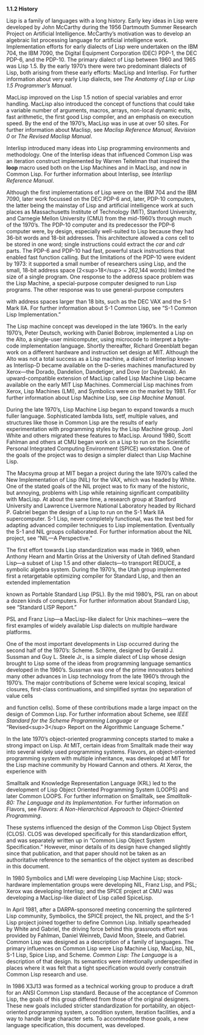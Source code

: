 **1.1.2 History** 

Lisp is a family of languages with a long history. Early key ideas in Lisp were developed by John McCarthy during the 1956 Dartmouth Summer Research Project on Artificial Intelligence. McCarthy’s motivation was to develop an algebraic list processing language for artificial intelligence work. Implementation efforts for early dialects of Lisp were undertaken on the IBM 704, the IBM 7090, the Digital Equipment Corporation (DEC) PDP-1, the DEC PDP-6, and the PDP-10. The primary dialect of Lisp between 1960 and 1965 was Lisp 1.5. By the early 1970’s there were two predominant dialects of Lisp, both arising from these early efforts: MacLisp and Interlisp. For further information about very early Lisp dialects, see *The Anatomy of Lisp* or *Lisp 1.5 Programmer’s Manual*. 

MacLisp improved on the Lisp 1.5 notion of special variables and error handling. MacLisp also introduced the concept of functions that could take a variable number of arguments, macros, arrays, non-local dynamic exits, fast arithmetic, the first good Lisp compiler, and an emphasis on execution speed. By the end of the 1970’s, MacLisp was in use at over 50 sites. For further information about Maclisp, see *Maclisp Reference Manual, Revision 0* or *The Revised Maclisp Manual*. 

Interlisp introduced many ideas into Lisp programming environments and methodology. One of the Interlisp ideas that influenced Common Lisp was an iteration construct implemented by Warren Teitelman that inspired the **loop** macro used both on the Lisp Machines and in MacLisp, and now in Common Lisp. For further information about Interlisp, see *Interlisp Reference Manual*. 

Although the first implementations of Lisp were on the IBM 704 and the IBM 7090, later work focussed on the DEC PDP-6 and, later, PDP-10 computers, the latter being the mainstay of Lisp and artificial intelligence work at such places as Massachusetts Institute of Technology (MIT), Stanford University, and Carnegie Mellon University (CMU) from the mid-1960’s through much of the 1970’s. The PDP-10 computer and its predecessor the PDP-6 computer were, by design, especially well-suited to Lisp because they had 36-bit words and 18-bit addresses. This architecture allowed a *cons* cell to be stored in one word; single instructions could extract the *car* and *cdr* parts. The PDP-6 and PDP-10 had fast, powerful stack instructions that enabled fast function calling. But the limitations of the PDP-10 were evident by 1973: it supported a small number of researchers using Lisp, and the small, 18-bit address space (2\<sup\>18\</sup\> = 262,144 words) limited the size of a single program. One response to the address space problem was the Lisp Machine, a special-purpose computer designed to run Lisp programs. The other response was to use general-purpose computers  



with address spaces larger than 18 bits, such as the DEC VAX and the S-1 Mark IIA. For further information about S-1 Common Lisp, see “S-1 Common Lisp Implementation.” 

The Lisp machine concept was developed in the late 1960’s. In the early 1970’s, Peter Deutsch, working with Daniel Bobrow, implemented a Lisp on the Alto, a single-user minicomputer, using microcode to interpret a byte-code implementation language. Shortly thereafter, Richard Greenblatt began work on a different hardware and instruction set design at MIT. Although the Alto was not a total success as a Lisp machine, a dialect of Interlisp known as Interlisp-D became available on the D-series machines manufactured by Xerox—the Dorado, Dandelion, Dandetiger, and Dove (or Daybreak). An upward-compatible extension of MacLisp called Lisp Machine Lisp became available on the early MIT Lisp Machines. Commercial Lisp machines from Xerox, Lisp Machines (LMI), and Symbolics were on the market by 1981. For further information about Lisp Machine Lisp, see *Lisp Machine Manual*. 

During the late 1970’s, Lisp Machine Lisp began to expand towards a much fuller language. Sophisticated lambda lists, setf, multiple values, and structures like those in Common Lisp are the results of early experimentation with programming styles by the Lisp Machine group. Jonl White and others migrated these features to MacLisp. Around 1980, Scott Fahlman and others at CMU began work on a Lisp to run on the Scientific Personal Integrated Computing Environment (SPICE) workstation. One of the goals of the project was to design a simpler dialect than Lisp Machine Lisp. 

The Macsyma group at MIT began a project during the late 1970’s called the New Implementation of Lisp (NIL) for the VAX, which was headed by White. One of the stated goals of the NIL project was to fix many of the historic, but annoying, problems with Lisp while retaining significant compatibility with MacLisp. At about the same time, a research group at Stanford University and Lawrence Livermore National Laboratory headed by Richard P. Gabriel began the design of a Lisp to run on the S-1 Mark IIA supercomputer. S-1 Lisp, never completely functional, was the test bed for adapting advanced compiler techniques to Lisp implementation. Eventually the S-1 and NIL groups collaborated. For further information about the NIL project, see “NIL—A Perspective.” 

The first effort towards Lisp standardization was made in 1969, when Anthony Hearn and Martin Griss at the University of Utah defined Standard Lisp—a subset of Lisp 1.5 and other dialects—to transport REDUCE, a symbolic algebra system. During the 1970’s, the Utah group implemented first a retargetable optimizing compiler for Standard Lisp, and then an extended implementation 

known as Portable Standard Lisp (PSL). By the mid 1980’s, PSL ran on about a dozen kinds of computers. For further information about Standard Lisp, see “Standard LISP Report.” 

PSL and Franz Lisp—a MacLisp-like dialect for Unix machines—were the first examples of widely available Lisp dialects on multiple hardware platforms. 

One of the most important developments in Lisp occurred during the second half of the 1970’s: Scheme. Scheme, designed by Gerald J. Sussman and Guy L. Steele Jr., is a simple dialect of Lisp whose design brought to Lisp some of the ideas from programming language semantics developed in the 1960’s. Sussman was one of the prime innovators behind many other advances in Lisp technology from the late 1960’s through the 1970’s. The major contributions of Scheme were lexical scoping, lexical closures, first-class continuations, and simplified syntax (no separation of value cells 





and function cells). Some of these contributions made a large impact on the design of Common Lisp. For further information about Scheme, see *IEEE Standard for the Scheme Programming Language* or “Revised\<sup\>3\</sup\> Report on the Algorithmic Language Scheme.” 

In the late 1970’s object-oriented programming concepts started to make a strong impact on Lisp. At MIT, certain ideas from Smalltalk made their way into several widely used programming systems. Flavors, an object-oriented programming system with multiple inheritance, was developed at MIT for the Lisp machine community by Howard Cannon and others. At Xerox, the experience with 

Smalltalk and Knowledge Representation Language (KRL) led to the development of Lisp Object Oriented Programming System (LOOPS) and later Common LOOPS. For further information on Smalltalk, see *Smalltalk-80: The Language and its Implementation*. For further information on Flavors, see *Flavors: A Non-Hierarchical Approach to Object-Oriented Programming*. 

These systems influenced the design of the Common Lisp Object System (CLOS). CLOS was developed specifically for this standardization effort, and was separately written up in “Common Lisp Object System Specification.” However, minor details of its design have changed slightly since that publication, and that paper should not be taken as an authoritative reference to the semantics of the object system as described in this document. 

In 1980 Symbolics and LMI were developing Lisp Machine Lisp; stock-hardware implementation groups were developing NIL, Franz Lisp, and PSL; Xerox was developing Interlisp; and the SPICE project at CMU was developing a MacLisp-like dialect of Lisp called SpiceLisp. 

In April 1981, after a DARPA-sponsored meeting concerning the splintered Lisp community, Symbolics, the SPICE project, the NIL project, and the S-1 Lisp project joined together to define Common Lisp. Initially spearheaded by White and Gabriel, the driving force behind this grassroots effort was provided by Fahlman, Daniel Weinreb, David Moon, Steele, and Gabriel. Common Lisp was designed as a description of a family of languages. The primary influences on Common Lisp were Lisp Machine Lisp, MacLisp, NIL, S-1 Lisp, Spice Lisp, and Scheme. *Common Lisp: The Language* is a description of that design. Its semantics were intentionally underspecified in places where it was felt that a tight specification would overly constrain Common Lisp research and use. 

In 1986 X3J13 was formed as a technical working group to produce a draft for an ANSI Common Lisp standard. Because of the acceptance of Common Lisp, the goals of this group differed from those of the original designers. These new goals included stricter standardization for portability, an object-oriented programming system, a condition system, iteration facilities, and a way to handle large character sets. To accommodate those goals, a new language specification, this document, was developed.  



